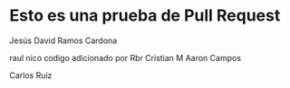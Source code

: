 # Esto es una prueba de Pull Request


Jesús David Ramos Cardona

raul
nico
codigo adicionado por Rbr
Cristian M
Aaron Campos

Carlos Ruiz

